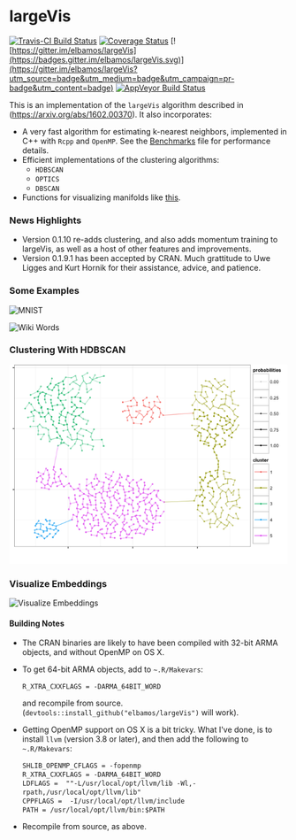 largeVis
================

[![Travis-CI Build Status](https://travis-ci.org/elbamos/largeVis.svg?branch=master)](https://travis-ci.org/elbamos/largeVis) [![Coverage Status](https://img.shields.io/codecov/c/github/elbamos/largeVis/master.svg)](https://codecov.io/gh/elbamos/largeVis/branch/master) [![https://gitter.im/elbamos/largeVis](https://badges.gitter.im/elbamos/largeVis.svg)](https://gitter.im/elbamos/largeVis?utm_source=badge&utm_medium=badge&utm_campaign=pr-badge&utm_content=badge) [![AppVeyor Build Status](https://ci.appveyor.com/api/projects/status/github/elbamos/largeVis?branch=master&svg=true)](https://ci.appveyor.com/project/elbamos/largeVis?branch=master)

This is an implementation of the `largeVis` algorithm described in (<https://arxiv.org/abs/1602.00370>). It also incorporates:

-   A very fast algorithm for estimating k-nearest neighbors, implemented in C++ with `Rcpp` and `OpenMP`. See the [Benchmarks](./benchmarks.md) file for performance details.
-   Efficient implementations of the clustering algorithms:
    -   `HDBSCAN`
    -   `OPTICS`
    -   `DBSCAN`
-   Functions for visualizing manifolds like [this](http://cs.stanford.edu/people/karpathy/cnnembed/).

### News Highlights

-   Version 0.1.10 re-adds clustering, and also adds momentum training to largeVis, as well as a host of other features and improvements.
-   Version 0.1.9.1 has been accepted by CRAN. Much grattitude to Uwe Ligges and Kurt Hornik for their assistance, advice, and patience.

### Some Examples

![MNIST](./README_files/figure-markdown_github/drawmnist-1.png)

![Wiki Words](./README_files/figure-markdown_github/drawwikiwords-1.png)

### Clustering With HDBSCAN

![](README_files/figure-markdown_github/clustering-1.png)

### Visualize Embeddings

![Visualize Embeddings](./README_files/figure-markdown_github/faceImages-1.png)

#### Building Notes

-   The CRAN binaries are likely to have been compiled with 32-bit ARMA objects, and without OpenMP on OS X.
-   To get 64-bit ARMA objects, add to `~.R/Makevars`:

        R_XTRA_CXXFLAGS = -DARMA_64BIT_WORD

    and recompile from source. (`devtools::install_github("elbamos/largeVis")` will work).

-   Getting OpenMP support on OS X is a bit tricky. What I've done, is to install `llvm` (version 3.8 or later), and then add the following to `~.R/Makevars`:

        SHLIB_OPENMP_CFLAGS = -fopenmp
        R_XTRA_CXXFLAGS = -DARMA_64BIT_WORD
        LDFLAGS =  ""-L/usr/local/opt/llvm/lib -Wl,-rpath,/usr/local/opt/llvm/lib"
        CPPFLAGS =  -I/usr/local/opt/llvm/include
        PATH = /usr/local/opt/llvm/bin:$PATH 

-   Recompile from source, as above.
